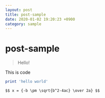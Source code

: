 ```yaml
---
layout: post
title: post-sample
date: 2020-01-02 19:20:23 +0900
category: sample
---
```

# post-sample
> Hello!

This is code
```ruby
print 'hello world'
```

```
$$ x = {-b \pm \sqrt{b^2-4ac} \over 2a} $$
```
